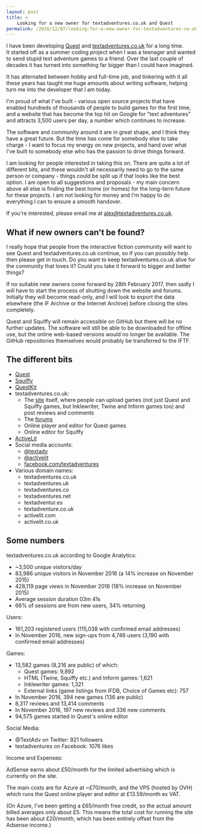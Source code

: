 ```yaml
---
layout: post
title: >
    Looking for a new owner for textadventures.co.uk and Quest
permalink: /2016/12/07/looking-for-a-new-owner-for-textadventures-co-uk-and-quest/
---
```

I have been developing <a href="https://github.com/textadventures/quest">Quest</a> and <a href="http://textadventures.co.uk/">textadventures.co.uk</a> for a long time. It started off as a summer coding project when I was a teenager and wanted to send stupid text adventure games to a friend. Over the last couple of decades it has turned into something far bigger than I could have imagined.

It has alternated between hobby and full-time job, and tinkering with it all these years has taught me huge amounts about writing software, helping turn me into the developer that I am today.

I'm proud of what I've built - various open source projects that have enabled hundreds of thousands of people to build games for the first time, and a website that has become the top hit on Google for "text adventures" and attracts 3,500 users per day, a number which continues to increase.

The software and community around it are in great shape, and I think they have a great future. But the time has come for somebody else to take charge - I want to focus my energy on new projects, and hand over what I've built to somebody else who has the passion to drive things forward.

I am looking for people interested in taking this on. There are quite a lot of different bits, and these wouldn't all necessarily need to go to the same person or company - things could be split up if that looks like the best option. I am open to all suggestions and proposals - my main concern above all else is finding the best home (or homes) for the long-term future for these projects. I am not looking for money and I'm happy to do everything I can to ensure a smooth handover.

If you're interested, please email me at <a href="mailto:alex@textadventures.co.uk">alex@textadventures.co.uk</a>.
<h2>What if new owners can't be found?</h2>
I really hope that people from the interactive fiction community will want to see Quest and textadventures.co.uk continue, so if you can possibly help then please get in touch. Do you want to keep textadventures.co.uk alive for the community that loves it? Could you take it forward to bigger and better things?

If no suitable new owners come forward by 28th February 2017, then sadly I will have to start the process of shutting down the website and forums. Initially they will become read-only, and I will look to export the data elsewhere (the IF Archive or the Internet Archive) before closing the sites completely.

Quest and Squiffy will remain accessible on GitHub but there will be no further updates. The software will still be able to be downloaded for offline use, but the online web-based versions would no longer be available. The GitHub repositories themselves would probably be transferred to the IFTF.
<h2>The different bits</h2>
<ul>
	<li><a href="https://github.com/textadventures/quest">Quest</a></li>
	<li><a href="https://github.com/textadventures/squiffy">Squiffy</a></li>
	<li><a href="https://github.com/textadventures/questkit">QuestKit</a></li>
	<li>textadventures.co.uk:
<ul>
	<li>The <a href="http://textadventures.co.uk/">site</a> itself, where people can upload games (not just Quest and Squiffy games, but Inklewriter, Twine and Inform games too) and post reviews and comments</li>
	<li>The <a href="http://textadventures.co.uk/forum">forums</a></li>
	<li>Online player and editor for Quest games</li>
	<li>Online editor for Squiffy</li>
</ul>
</li>
	<li><a href="http://activelit.com/">ActiveLit</a></li>
	<li>Social media accounts:
<ul>
	<li><a href="https://twitter.com/textadv">@textadv</a></li>
	<li><a href="https://twitter.com/activelit">@activelit</a></li>
	<li><a href="https://www.facebook.com/textadventures">facebook.com/textadventures</a></li>
</ul>
</li>
	<li>Various domain names:
<ul>
	<li>textadventures.co.uk</li>
	<li>textadventures.uk</li>
	<li>textadventures.co</li>
	<li>textadventures.net</li>
	<li>textadventur.es</li>
	<li>textadventure.co.uk</li>
	<li>activelit.com</li>
	<li>activelit.co.uk</li>
</ul>
</li>
</ul>
<h2>Some numbers</h2>
textadventures.co.uk according to Google Analytics:
<ul>
	<li>~3,500 unique visitors/day</li>
	<li>83,986 unique visitors in November 2016 (a 14% increase on November 2015)</li>
	<li>428,119 page views in November 2016 (18% increase on November 2015)</li>
	<li>Average session duration 03m 41s</li>
	<li>66% of sessions are from new users, 34% returning</li>
</ul>
Users:
<ul>
	<li>161,203 registered users (115,038 with confirmed email addresses)</li>
	<li>In November 2016, new sign-ups from 4,746 users (3,190 with confirmed email addresses)</li>
</ul>
Games:
<ul>
	<li>13,582 games (8,216 are public) of which:
<ul>
	<li>Quest games: 9,892</li>
	<li>HTML (Twine, Squiffy etc.) and Inform games: 1,621</li>
	<li>Inklewriter games: 1,321</li>
	<li>External links (game listings from IFDB, Choice of Games etc): 757</li>
</ul>
</li>
	<li>In November 2016, 394 new games (136 are public)</li>
	<li>8,317 reviews and 13,414 comments</li>
	<li>In November 2016, 197 new reviews and 336 new comments</li>
	<li>94,575 games started in Quest's online editor</li>
</ul>
Social Media:
<ul>
	<li>@TextAdv on Twitter: 921 followers</li>
	<li>textadventures on Facebook: 1076 likes</li>
</ul>
Income and Expenses:

AdSense earns about £50/month for the limited advertising which is currently on the site.

The main costs are for Azure at ~£70/month, and the VPS (hosted by OVH) which runs the Quest online player and editor at £13.59/month ex VAT.

(On Azure, I've been getting a £65/month free credit, so the actual amount billed averages only about £5. This means the total cost for running the site has been about £20/month, which has been entirely offset from the Adsense income.)
<h2></h2>